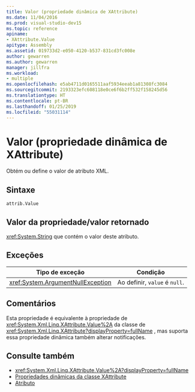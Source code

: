 ```yaml
---
title: Valor (propriedade dinâmica de XAttribute)
ms.date: 11/04/2016
ms.prod: visual-studio-dev15
ms.topic: reference
apiname:
- XAttribute.Value
apitype: Assembly
ms.assetid: 019733d2-e050-4120-b537-831cd3fc008e
author: gewarren
ms.author: gewarren
manager: jillfra
ms.workload:
- multiple
ms.openlocfilehash: e5ab4711d0165511aaf5934eeab1a81308fc3084
ms.sourcegitcommit: 2193323efc608118e0ce6f6b2ff532f158245d56
ms.translationtype: HT
ms.contentlocale: pt-BR
ms.lasthandoff: 01/25/2019
ms.locfileid: "55031114"
---
```

# <a name="value-xattribute-dynamic-property"></a>Valor (propriedade dinâmica de XAttribute)

Obtém ou define o valor de atributo XML.

## <a name="syntax"></a>Sintaxe

```xaml
attrib.Value
```

## <a name="property-valuereturn-value"></a>Valor da propriedade/valor retornado

<xref:System.String> que contém o valor deste atributo.

## <a name="exceptions"></a>Exceções

|Tipo de exceção|Condição|
| - |---------------|
|<xref:System.ArgumentNullException>|Ao definir, `value` é `null`.|

## <a name="remarks"></a>Comentários

Esta propriedade é equivalente à propriedade de <xref:System.Xml.Linq.XAttribute.Value%2A> da classe de <xref:System.Xml.Linq.XAttribute?displayProperty=fullName> , mas suporta essa propriedade dinâmica também alterar notificações.

## <a name="see-also"></a>Consulte também

- <xref:System.Xml.Linq.XAttribute.Value%2A?displayProperty=fullName>
- [Propriedades dinâmicas da classe XAttribute](../designers/xattribute-class-dynamic-properties.md)
- [Atributo](../designers/attribute-xelement-dynamic-property.md)